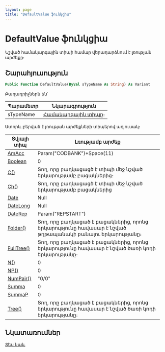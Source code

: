 ```yaml
---
layout: page
title: "DefaultValue ֆունկցիա"
---
```


# DefaultValue ֆունկցիա

Նշված համակարգային տիպի համար վերադարձնում է լռության արժեքը։

## Շարահյուսություն

``` vb
Public Function DefaultValue(ByVal sTypeName As String) As Variant
```

Բաղադրիչներն են՝

| Պարամետր | Նկարագրություն |
|--|--|
| sTypeName | [Համակարգային տիպը](../../../types.md)։ |

Ստորև բերված է լռության արժեքների տիպերով աղյուսակ։  

| Տվյալի տիպ | Լռությամբ արժեք |
|--|--|
| [AmAcc](../../../Types/Amacc.md) | Param("CODBANK")+Space(11) |
| [Boolean](../../../Types/Boolean.md) | 0 |
| [C()](../../../Types/C.md) | Տող, որը բաղկացացծ է տիպի մեջ նշված երկարությամբ բացակներից։ |
| [Ch()](../../../Types/Ch.md) | Տող, որը բաղկացացծ է տիպի մեջ նշված երկարությամբ բացակներից |
| [Date](../../../Types/Date.md) | Null |
| [DateLong](../../../Types/DateLong.md) | Null |
| [DateRep](../../../Types/Daterep.md) | Param("REPSTART") |
| [Folder()](../../../Types/Folder.md) | Տող, որը բաղկացած է բացակներից, որոնց երկարությունը հավասար է նշված թղթապանակի բանալու երկարությանը։ |
| [FullTree()](../../../Types/FULLTREE.md) | Տող, որը բաղկացած է բացակներից, որոնց երկարությունը հավասար է նշված ծառի կոդի երկարությանը։ |
| [N()](../../../Types/N.md) | 0 |
| [NP()](../../../Types/Np.md) | 0 |
| [NumPair()](../../../Types/NumPair.md) | "0/0" |
| [Summa](../../../Types/Summa.md) | 0 |
| [SummaP](../../../Types/Summap.md) | 0 |
| [Tree()](../../../Types/Tree.md) |  Տող, որը բաղկացած է բացակներից, որոնց երկարությունը հավասար է նշված ծառի կոդի երկարությանը։ |


## Նկատառումներ

[Տես նաև](../../../types.md)
